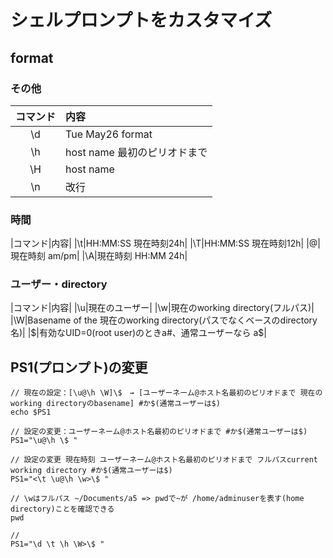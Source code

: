# シェルプロンプトをカスタマイズ　

## format

### その他

|コマンド|内容|
|:------------:|:-----------|
|\d|Tue May26 format|
|\h|host name 最初のピリオドまで|
|\H|host name|
|\n|改行|

### 時間

|コマンド|内容|
|\t|HH:MM:SS 現在時刻24h|
|\T|HH:MM:SS 現在時刻12h|
|\@|現在時刻 am/pm|
|\A|現在時刻 HH:MM 24h|

### ユーザー・directory

|コマンド|内容|
|\u|現在のユーザー|
|\w|現在のworking directory(フルパス)|
|\W|Basename of the 現在のworking directory(パスでなくベースのdirectory名)|
|\$|有効なUID=0(root user)のときa#、通常ユーザーなら a$|

## PS1(プロンプト)の変更

```
// 現在の設定：[\u@\h \W]\$　→ [ユーザーネーム@ホスト名最初のピリオドまで 現在のworking directoryのbasename] #か$(通常ユーザーは$)
echo $PS1

// 設定の変更：ユーザーネーム@ホスト名最初のピリオドまで #か$(通常ユーザーは$)
PS1="\u@\h \$ "

// 設定の変更 現在時刻 ユーザーネーム@ホスト名最初のピリオドまで フルパスcurrent working directory #か$(通常ユーザーは$)
PS1="<\t \u@\h \w>\$ "
  
// \wはフルパス ~/Documents/a5 => pwdで~が /home/adminuserを表す(home directory)ことを確認できる
pwd

// 
PS1="\d \t \h \W>\$ "

```
